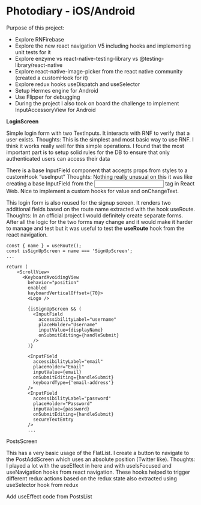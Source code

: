 # Photodiary - iOS/Android

Purpose of this project:

- Explore RNFirebase
- Explore the new react navigation V5 including hooks and implementing unit tests for it
- Explore enzyme vs react-native-testing-library vs @testing-library/react-native
- Explore react-native-image-picker from the react native community (created a customHook for it)
- Explore redux hooks useDispatch and useSelector
- Setup Hermes engine for Android
- Use Flipper for debugging
- During the project I also took on board the challenge to implement InputAccessoryView for Android

**LoginScreen**

Simple login form with two TextInputs. It interacts with RNF to verify that a user exists.
Thoughts: This is the simplest and most basic way to use RNF. I think it works really well for this simple operations. I found that the most important part is to setup solid rules for the DB to ensure that only authenticated users can access their data

There is a base InputField component that accepts props from styles to a customHook “useInput”
Thoughts: Nothing really unusual on this it was like creating a base InputField from the <input /> tag in React Web. Nice to implement a custom hooks for value and onChangeText.

This login form is also reused for the signup screen. It renders two additional fields based on the route name extracted with the hook useRoute.
Thoughts: In an official project I would definitely create separate forms. After all the logic for the two forms may change and it would make it harder to manage and test but it was useful to test the **useRoute** hook from the react navigation. 

```
const { name } = useRoute();
const isSignUpScreen = name === 'SignUpScreen';
...

return (
    <ScrollView>
      <KeyboardAvoidingView
        behavior="position"
        enabled
        keyboardVerticalOffset={70}>
        <Logo />

        {isSignUpScreen && (
          <InputField
            accessibilityLabel="username"
            placeHolder="Username"
            inputValue={displayName}
            onSubmitEditing={handleSubmit}
          />
        )}

        <InputField
          accessibilityLabel="email"
          placeHolder="Email"
          inputValue={email}
          onSubmitEditing={handleSubmit}
          keyboardType={'email-address'}
        />
        <InputField
          accessibilityLabel="password"
          placeHolder="Password"
          inputValue={password}
          onSubmitEditing={handleSubmit}
          secureTextEntry
        />
        ...
```


PostsScreen

This has a very basic usage of the FlatList. I create a button to navigate to the PostAddScreen which uses an absolute position (Twitter like).
Thoughts: I played a lot with the useEffect in here and with useIsFocused and useNavigation hooks from react navigation. These hooks helped to trigger different redux actions based on the redux state also extracted using useSelector hook from redux

Add useEffect code from PostsList
